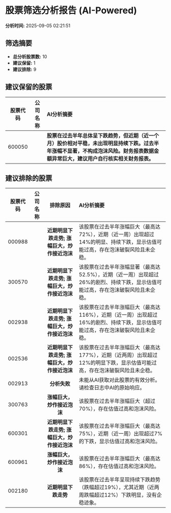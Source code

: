 # 股票筛选分析报告 (AI-Powered)

**分析时间:** 2025-09-05 02:21:51

## 筛选摘要

- **总分析股票数:** 10
- **建议保留:** 1
- **建议排除:** 9

## 建议保留的股票

| 股票代码 | 公司名称 | AI分析摘要 |
|:---:|:---:|:---|
| 600050 |  | **股票在过去半年总体呈下跌趋势，但近期（近一个月）股价相对平稳，未出现明显持续下跌。过去半年涨幅不显著，不构成泡沫风险。财务报表数据金额异常巨大，建议用户自行核实相关财务报表。** |

## 建议排除的股票

| 股票代码 | 公司名称 | 排除原因 | AI分析摘要 |
|:---:|:---:|:---:|:---|
| 000988 |  | **近期明显下跌走势; 涨幅巨大，炒作接近泡沫** | 该股票在过去半年涨幅巨大（最高达72%），近期（近一周）出现超过14%的明显、持续下跌，显示估值可能过高，存在泡沫破裂风险且未企稳。 |
| 300570 |  | **近期明显下跌走势; 涨幅巨大，炒作接近泡沫** | 该股票在过去半年涨幅显著（最高达52.5%），近期（近一周）出现超过26%的剧烈、持续下跌，显示估值可能过高，存在泡沫破裂风险且未企稳。 |
| 002938 |  | **近期明显下跌走势; 涨幅巨大，炒作接近泡沫** | 该股票在过去半年涨幅巨大（最高达116%），近期（近一周）出现超过16%的剧烈、持续下跌，显示估值可能过高，存在泡沫破裂风险且未企稳。 |
| 002536 |  | **近期明显下跌走势; 涨幅巨大，炒作接近泡沫** | 该股票在过去半年涨幅巨大（最高达177%），近期（近两周）出现超过12%的明显下跌，显示估值可能过高，存在泡沫破裂风险且未企稳。 |
| 002913 |  | **分析失败** | 未能从AI获取对此股票的有效分析。请检查日志中AI的原始响应。 |
| 300763 |  | **涨幅巨大，炒作接近泡沫** | 该股票在过去半年涨幅巨大（超过70%），存在估值过高和泡沫风险。 |
| 600301 |  | **近期明显下跌走势; 涨幅巨大，炒作接近泡沫** | 该股票在过去半年涨幅巨大（最高达75%），近期（近一周）出现超过7%的下跌，显示估值过高和泡沫风险。 |
| 600961 |  | **涨幅巨大，炒作接近泡沫** | 该股票在过去半年涨幅巨大（最高达86%），存在估值过高和泡沫风险。 |
| 002180 |  | **近期明显下跌走势** | 该股票在过去半年呈现持续下跌趋势（跌幅超过19%），尤其近期（近两周跌幅超过12%）下跌明显，没有企稳迹象。 |
